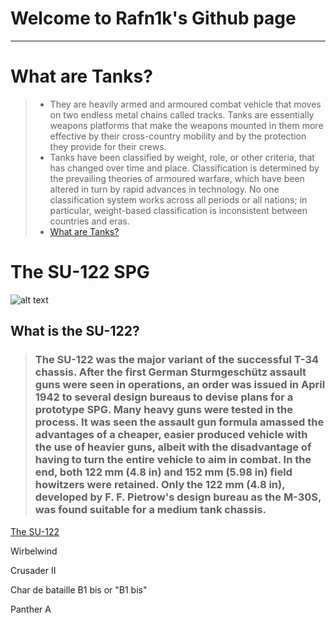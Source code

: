 # Welcome to Rafn1k's Github page
----------- 
# What are Tanks?
> - They are heavily armed and armoured combat vehicle that moves on two endless metal chains called tracks. Tanks are essentially weapons platforms that make the weapons mounted in them more effective by their cross-country mobility and by the protection they provide for their crews.
> - Tanks have been classified by weight, role, or other criteria, that has changed over time and place. Classification is determined by the prevailing theories of armoured warfare, which have been altered in turn by rapid advances in technology. No one classification system works across all periods or all nations; in particular, weight-based classification is inconsistent between countries and eras.
> - [What are Tanks?](https://en.wikipedia.org/wiki/Tank#Classification) 
# The SU-122 SPG
![alt text](https://www.worldwarphotos.info/wp-content/gallery/ussr/spg/su-122/su-122_4.jpg)
## What is the SU-122?

> ### The SU-122 was the major variant of the successful T-34 chassis. After the first German Sturmgeschütz assault guns were seen in operations, an order was issued in April 1942 to several design bureaus to devise plans for a prototype SPG. Many heavy guns were tested in the process. It was seen the assault gun formula amassed the advantages of a cheaper, easier produced vehicle with the use of heavier guns, albeit with the disadvantage of having to turn the entire vehicle to aim in combat. In the end, both 122 mm (4.8 in) and 152 mm (5.98 in) field howitzers were retained. Only the 122 mm (4.8 in), developed by F. F. Pietrow's design bureau as the M-30S, was found suitable for a medium tank chassis.
[The SU-122](https://www.tanks-encyclopedia.com/ww2/soviet/soviet_SU-122.php)

Wirbelwind

Crusader II

Char de bataille B1 bis or "B1 bis"

Panther A
